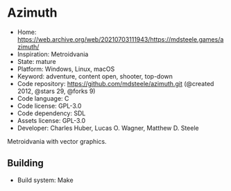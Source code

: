 # Azimuth

- Home: https://web.archive.org/web/20210703111943/https://mdsteele.games/azimuth/
- Inspiration: Metroidvania
- State: mature
- Platform: Windows, Linux, macOS
- Keyword: adventure, content open, shooter, top-down
- Code repository: https://github.com/mdsteele/azimuth.git (@created 2012, @stars 29, @forks 9)
- Code language: C
- Code license: GPL-3.0
- Code dependency: SDL
- Assets license: GPL-3.0
- Developer: Charles Huber, Lucas O. Wagner, Matthew D. Steele

Metroidvania with vector graphics.

## Building

- Build system: Make
